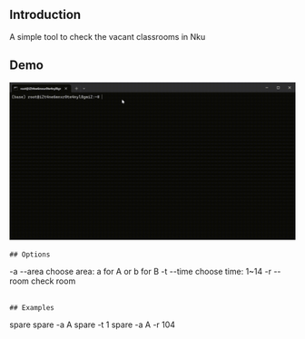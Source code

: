 ## Introduction
A simple tool to check the vacant classrooms in Nku

## Demo
![Demo](./demo/spareroom.gif)

```
## Options
```
-a  --area  choose area: a for A or b for B
-t  --time  choose time: 1~14
-r  --room  check room
```

## Examples
```
spare
spare -a A
spare -t 1
spare -a A -r 104
```
